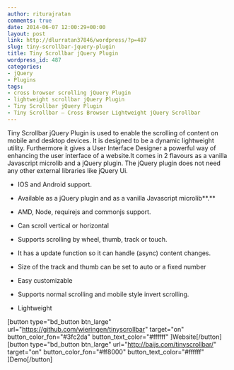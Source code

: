 ```yaml
---
author: riturajratan
comments: true
date: 2014-06-07 12:00:29+00:00
layout: post
link: http://dlurratan37846/wordpress/?p=487
slug: tiny-scrollbar-jquery-plugin
title: Tiny Scrollbar jQuery Plugin
wordpress_id: 487
categories:
- jQuery
- Plugins
tags:
- cross browser scrolling jQuery Plugin
- lightweight scrollbar jQuery Plugin
- Tiny Scrollbar jQuery Plugin
- Tiny Scrollbar – Cross Browser Lightweight jQuery Scrollbar
---
```


Tiny Scrollbar jQuery Plugin is used to enable the scrolling of content on mobile and desktop devices. It is designed to be a dynamic lightweight utility. Furthermore it gives a User Interface Designer a powerful way of enhancing the user interface of a website.It comes in 2 flavours as a vanilla Javascript microlib and a jQuery plugin. The jQuery plugin does not need any other external libraries like jQuery Ui.



	
  * IOS and Android support.

	
  * Available as a jQuery plugin and as a vanilla Javascript microlib**.**

	
  * AMD, Node, requirejs and commonjs support.

	
  * Can scroll vertical or horizontal

	
  * Supports scrolling by wheel, thumb, track or touch.

	
  * It has a update function so it can handle (async) content changes.

	
  * Size of the track and thumb can be set to auto or a fixed number

	
  * Easy customizable

	
  * Supports normal scrolling and mobile style invert scrolling.

	
  * Lightweight


[button type="bd_button btn_large" url="https://github.com/wieringen/tinyscrollbar" target="on" button_color_fon="#3fc2da" button_text_color="#ffffff" ]Website[/button]  [button type="bd_button btn_large" url="http://baijs.com/tinyscrollbar/" target="on" button_color_fon="#ff8000" button_text_color="#ffffff" ]Demo[/button]
